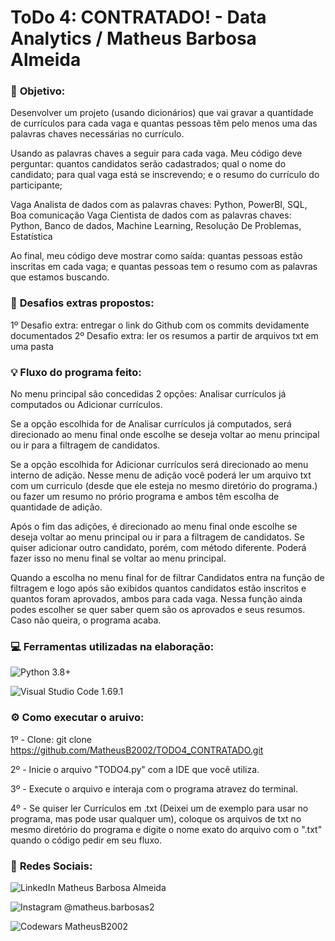 # ToDo 4: CONTRATADO! - Data Analytics / Matheus Barbosa Almeida


### 🚩 **Objetivo:**

Desenvolver um projeto (usando dicionários) que vai gravar a quantidade de currículos para cada vaga e quantas pessoas têm pelo menos uma das palavras chaves necessárias no currículo. 

Usando as palavras chaves a seguir para cada vaga. Meu código deve perguntar: quantos candidatos serão cadastrados; qual o nome do candidato; para qual vaga está se inscrevendo; e o resumo do currículo do participante;

Vaga Analista de dados com as palavras chaves: Python, PowerBI, SQL, Boa comunicação
Vaga Cientista de dados com as palavras chaves: Python, Banco de dados, Machine Learning, Resolução De Problemas, Estatística

Ao final, meu código deve mostrar como saída: quantas pessoas estão inscritas em cada vaga; e quantas pessoas tem o resumo com as palavras que estamos buscando.


### 🎯 **Desafios extras propostos:**

1º Desafio extra: entregar o link do Github com os commits devidamente documentados
2º Desafio extra: ler os resumos a partir de arquivos txt em uma pasta 


###  💡  **Fluxo do programa feito:**

No menu principal são concedidas 2 opções:
Analisar currículos já computados ou  Adicionar currículos.


Se a opção escolhida for de Analisar currículos já computados, será direcionado ao menu final onde escolhe se deseja voltar ao menu principal ou ir para a filtragem de candidatos.

Se a opção escolhida for Adicionar currículos será direcionado ao menu interno de adição.
Nesse menu de adição você poderá ler um arquivo txt com um curriculo (desde que ele esteja no mesmo diretório do programa.) ou fazer um resumo no prório programa e ambos têm escolha de quantidade de adição.

Após o fim das adições, é direcionado ao menu final onde escolhe se deseja voltar ao menu principal ou ir para a filtragem de candidatos.
Se quiser adicionar outro candidato, porém, com método diferente. Poderá fazer isso no menu final se voltar ao menu principal.

Quando a escolha no menu final for de filtrar Candidatos entra na função de filtragem e logo após são exibidos quantos candidatos estão inscritos e quantos foram aprovados, ambos para cada vaga.
Nessa função ainda podes escolher se quer saber quem são os aprovados e seus resumos. Caso não queira, o programa acaba.


### 💻 **Ferramentas utilizadas na elaboração:** 

![Python](https://img.shields.io/badge/python-3670A0?style=for-the-badge&logo=python&logoColor=ffdd54) 3.8+

![Visual Studio Code](https://img.shields.io/badge/Visual%20Studio%20Code-0078d7.svg?style=for-the-badge&logo=visual-studio-code&logoColor=white) 1.69.1


### ⚙ **Como executar o aruivo:**

1º - Clone:
git clone https://github.com/MatheusB2002/TODO4_CONTRATADO.git

2º - Inicie o arquivo "TODO4.py" com a IDE que você utiliza.

3º - Execute o arquivo e interaja com o programa atravez do terminal.

4º - Se quiser ler Currículos em .txt (Deixei um de exemplo para usar no programa, mas pode usar qualquer um), coloque os arquivos de txt no mesmo diretório do programa e digite o nome exato do arquivo com o ".txt" quando o código pedir em seu fluxo.


### 📱 **Redes Sociais:**

![LinkedIn](https://img.shields.io/badge/linkedin-%230077B5.svg?style=for-the-badge&logo=linkedin&logoColor=white) Matheus Barbosa Almeida

![Instagram](https://img.shields.io/badge/Instagram-%23E4405F.svg?style=for-the-badge&logo=Instagram&logoColor=white) @matheus.barbosas2

![Codewars](https://img.shields.io/badge/Codewars-B1361E?style=for-the-badge&logo=codewars&logoColor=grey) MatheusB2002
